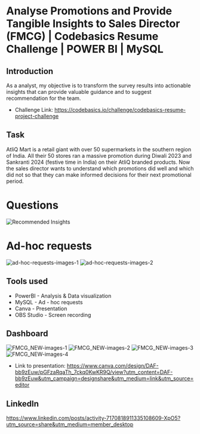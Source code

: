 # Analyse Promotions and Provide Tangible Insights to Sales Director (FMCG) | Codebasics Resume Challenge | POWER BI | MySQL

## Introduction
As a analyst, my objective is to transform the survey results into actionable insights that can provide valuable guidance and to suggest recommendation for the team.
* Challenge Link: https://codebasics.io/challenge/codebasics-resume-project-challenge
## Task
AtliQ Mart is a retail giant with over 50 supermarkets in the southern region of India. All their 50 stores ran a massive promotion during Diwali 2023 and Sankranti 2024 (festive time in India) on their AtliQ branded products. Now the sales director wants to understand which promotions did well and which did not so that they can make informed decisions for their next promotional period.  

# Questions
![Recommended Insights](https://github.com/karthikrishna24/Codebasics_FMCG_Analysis_Project9/assets/111265282/035259cb-977f-46ad-81a4-658e5e4ae1f4)
# Ad-hoc requests
![ad-hoc-requests-images-1](https://github.com/karthikrishna24/Codebasics_FMCG_Analysis_Project9/assets/111265282/c05abe3b-963c-4bcd-a8b2-c8fc37a32b50)
![ad-hoc-requests-images-2](https://github.com/karthikrishna24/Codebasics_FMCG_Analysis_Project9/assets/111265282/cdd40b5e-7b65-4d8c-bb29-dec2a55d7b7d)


## Tools used
* PowerBI - Analysis & Data visualization
* MySQL - Ad - hoc requests
* Canva - Presentation
* OBS Studio - Screen recording

## Dashboard
![FMCG_NEW-images-1](https://github.com/karthikrishna24/Codebasics_FMCG_Analysis_Project9/assets/111265282/c3f6d8ca-dbad-4112-a32d-ea581c8015c9)
![FMCG_NEW-images-2](https://github.com/karthikrishna24/Codebasics_FMCG_Analysis_Project9/assets/111265282/2fd8eb7b-2452-4b26-890b-0c53a3ca616e)
![FMCG_NEW-images-3](https://github.com/karthikrishna24/Codebasics_FMCG_Analysis_Project9/assets/111265282/d7746c19-75e3-42f9-a4df-3e7d1dae9d2a)
![FMCG_NEW-images-4](https://github.com/karthikrishna24/Codebasics_FMCG_Analysis_Project9/assets/111265282/22dffec9-d085-41e2-bb3f-3dd40897157b)


* Link to presentation: https://www.canva.com/design/DAF-bb9zEuw/pGFzaRqaTh_7ckq0KwKR9Q/view?utm_content=DAF-bb9zEuw&utm_campaign=designshare&utm_medium=link&utm_source=editor

## LinkedIn 
https://www.linkedin.com/posts/activity-7170818911335108609-XpO5?utm_source=share&utm_medium=member_desktop
